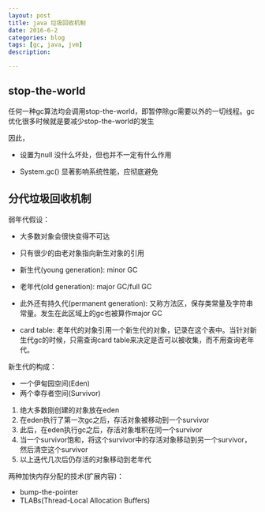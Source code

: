 ```yaml
---
layout: post
title: java 垃圾回收机制
date: 2016-6-2
categories: blog
tags: [gc, java, jvm]
description:  

---
```



## stop-the-world

任何一种gc算法均会调用stop-the-world，即暂停除gc需要以外的一切线程。gc优化很多时候就是要减少stop-the-world的发生

因此，

- 设置为null
没什么坏处，但也并不一定有什么作用

- System.gc()
显著影响系统性能，应彻底避免

## 分代垃圾回收机制

 弱年代假设：
- 大多数对象会很快变得不可达
- 只有很少的由老对象指向新生对象的引用


- 新生代(young generation): minor GC
- 老年代(old generation): major GC/full GC

- 此外还有持久代(permanent generation): 又称方法区，保存类常量及字符串常量。发生在此区域上的gc也被算作major GC

- card table: 
老年代的对象引用一个新生代的对象，记录在这个表中。当针对新生代gc的时候，只需查询card table来决定是否可以被收集，而不用查询老年代。

新生代的构成：

- 一个伊甸园空间(Eden)
- 两个幸存者空间(Survivor)

1. 绝大多数刚创建的对象放在eden
2. 在eden执行了第一次gc之后，存活对象被移动到一个survivor
3. 此后，在eden执行gc之后，存活对象堆积在同一个survivor
4. 当一个survivor饱和，将这个survivor中的存活对象移动到另一个survivor，然后清空这个survivor
5. 以上迭代几次后仍存活的对象移动到老年代

两种加快内存分配的技术(扩展内容)：
- bump-the-pointer
- TLABs(Thread-Local Allocation Buffers)



